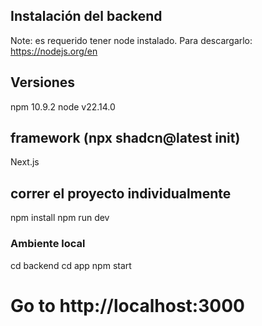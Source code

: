 ## Instalación del backend
Note: es requerido tener node instalado. Para descargarlo: https://nodejs.org/en

## Versiones
npm 10.9.2
node v22.14.0

## framework (npx shadcn@latest init)
Next.js 

## correr el proyecto individualmente
npm install
npm run dev

### Ambiente local
cd backend
cd app
npm start

# Go to http://localhost:3000
